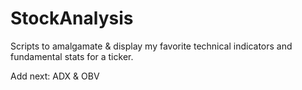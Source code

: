 # StockAnalysis
Scripts to amalgamate &amp; display my favorite technical indicators and fundamental stats for a ticker.

Add next: ADX & OBV
